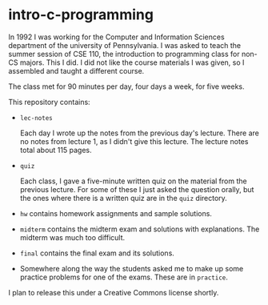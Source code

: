 intro-c-programming
===================

In 1992 I was working for the Computer and Information Sciences
department of the university of Pennsylvania. I was asked to teach the
summer session of CSE 110, the introduction to programming class for
non-CS majors.  This I did.  I did not like the course materials I was
given, so I assembled and taught a different course.

The class met for 90 minutes per day, four days a week, for five weeks.

This repository contains:

  * `lec-notes`

    Each day I wrote up the notes from the previous day's lecture.
    There are no notes from lecture 1, as I didn't give this lecture.
    The lecture notes total about 115 pages.

  * `quiz`

    Each class, I gave a five-minute written quiz on the material from
    the previous lecture.  For some of these I just asked the question
    orally, but the ones where there is a written quiz are in the
    `quiz` directory.

  * `hw` contains homework assignments and sample solutions.

  * `midterm` contains the midterm exam and solutions with
    explanations.  The midterm was much too difficult.

  * `final` contains the final exam and its solutions.

  * Somewhere along the way the students asked me to make up some
    practice problems for one of the exams.  These are in `practice`.

I plan to release this under a Creative Commons license shortly.
